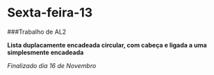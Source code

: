# Sexta-feira-13
###Trabalho de AL2

**Lista duplacamente encadeada circular, com cabeça e ligada a uma simplesmente encadeada**

*Finalizado dia 16 de Novembro*
